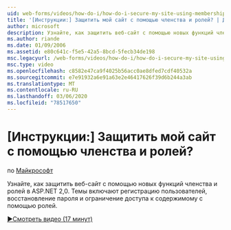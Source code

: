 ```yaml
---
uid: web-forms/videos/how-do-i/how-do-i-secure-my-site-using-membership-and-roles
title: '[Инструкции:] Защитить мой сайт с помощью членства и ролей? | Документы Майкрософт'
author: microsoft
description: Узнайте, как защитить веб-сайт с помощью новых функций членства и ролей в ASP.NET 2,0. Темы включают регистрацию пользователей, восстановление пароля и рестрикти...
ms.author: riande
ms.date: 01/09/2006
ms.assetid: e80c641c-f5e5-42a5-8bcd-5fecb34de198
msc.legacyurl: /web-forms/videos/how-do-i/how-do-i-secure-my-site-using-membership-and-roles
msc.type: video
ms.openlocfilehash: c8582e47ca9f4025b56acc0ae8dfed7cdf40532a
ms.sourcegitcommit: e7e91932a6e91a63e2e46417626f39d6b244a3ab
ms.translationtype: MT
ms.contentlocale: ru-RU
ms.lasthandoff: 03/06/2020
ms.locfileid: "78517650"
---
```

# <a name="how-do-i-secure-my-site-using-membership-and-roles"></a>[Инструкции:] Защитить мой сайт с помощью членства и ролей?

по [Майкрософт](https://github.com/microsoft)

Узнайте, как защитить веб-сайт с помощью новых функций членства и ролей в ASP.NET 2,0. Темы включают регистрацию пользователей, восстановление пароля и ограничение доступа к содержимому с помощью ролей.

[&#9654;Смотреть видео (17 минут)](https://channel9.msdn.com/Blogs/ASP-NET-Site-Videos/how-do-i-secure-my-site-using-membership-and-roles)
